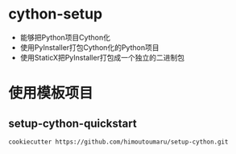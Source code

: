 # cython-setup

* 能够把Python项目Cython化
* 使用PyInstaller打包Cython化的Python项目
* 使用StaticX把PyInstaller打包成一个独立的二进制包

# 使用模板项目

## setup-cython-quickstart

```
cookiecutter https://github.com/himoutoumaru/setup-cython.git
```